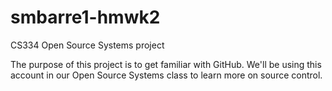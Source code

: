 # smbarre1-hmwk2
CS334 Open Source Systems project

The purpose of this project is to get familiar with GitHub. We'll be using this account in our Open Source Systems class to learn more on source control.
